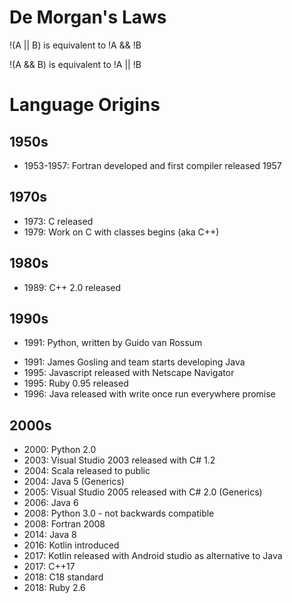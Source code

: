 # De Morgan's Laws

!(A || B) is equivalent to !A && !B

!(A && B) is equivalent to !A || !B

# Language Origins

## 1950s

* 1953-1957: Fortran developed and first compiler released 1957

## 1970s

* 1973: C released
* 1979: Work on C with classes begins (aka C++)

## 1980s

* 1989: C++ 2.0 released

## 1990s

* <p title="and now for something completely different">1991: Python, written by Guido van Rossum</p>
* 1991: James Gosling and team starts developing Java
* 1995: Javascript released with Netscape Navigator
* 1995: Ruby 0.95 released
* 1996: Java released with write once run everywhere promise

## 2000s

* 2000: Python 2.0
* 2003: Visual Studio 2003 released with C# 1.2
* 2004: Scala released to public
* 2004: Java 5 (Generics)
* 2005: Visual Studio 2005 released with C# 2.0 (Generics)
* 2006: Java 6
* 2008: Python 3.0 - not backwards compatible
* 2008: Fortran 2008
* 2014: Java 8
* 2016: Kotlin introduced
* 2017: Kotlin released with Android studio as alternative to Java
* 2017: C++17 
* 2018: C18 standard
* 2018: Ruby 2.6
